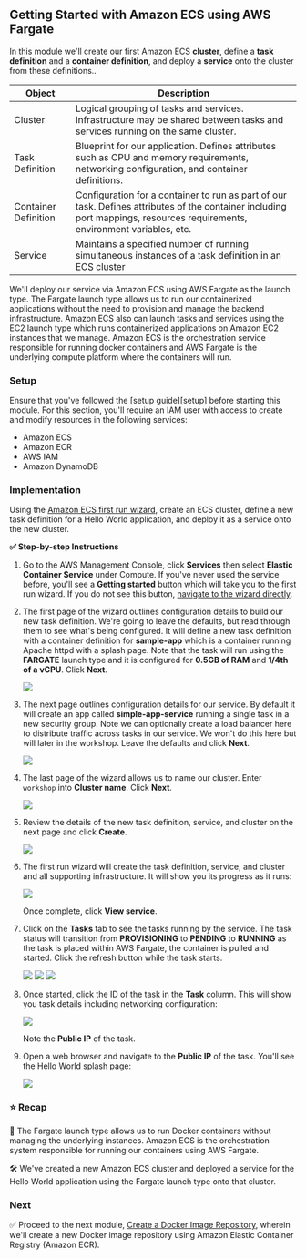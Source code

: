 ## Getting Started with Amazon ECS using AWS Fargate

In this module we'll create our first Amazon ECS **cluster**, define a **task
definition** and a **container definition**, and deploy a **service** onto the
cluster from these definitions..

| Object | Description |
| ------------ | ------------------------------------------------------------ |
| Cluster | Logical grouping of tasks and services. Infrastructure may be shared between tasks and services running on the same cluster. |
| Task Definition | Blueprint for our application. Defines attributes such as CPU and memory requirements, networking configuration, and container definitions. |
| Container Definition | Configuration for a container to run as part of our task. Defines attributes of the container including port mappings, resources requirements, environment variables, etc. |
| Service | Maintains a specified number of running simultaneous instances of a task definition in an ECS cluster |

We'll deploy our service via Amazon ECS using AWS Fargate as the launch type.
The Fargate launch type allows us to run our containerized applications
without the need to provision and manage the backend infrastructure. Amazon ECS
also can launch tasks and services using the EC2 launch type which runs
containerized applications on Amazon EC2 instances that we manage. Amazon ECS
is the orchestration service responsible for running docker containers and AWS
Fargate is the underlying compute platform where the containers will run.

### Setup

Ensure that you've followed the [setup guide][setup] before starting this
module. For this section, you'll require an IAM user with access to create and
modify resources in the following services:

- Amazon ECS
- Amazon ECR
- AWS IAM
- Amazon DynamoDB

### Implementation

Using the [Amazon ECS first run wizard][first-run], create an ECS cluster,
define a new task definition for a Hello World application, and deploy it as a
service onto the new cluster.

**✅ Step-by-step Instructions**

1. Go to the AWS Management Console, click **Services** then select **Elastic
   Container Service** under Compute. If you've never used the service before,
   you'll see a **Getting started** button which will take you to the first run
   wizard. If you do not see this button, [navigate to the wizard
   directly][first-run].

1. The first page of the wizard outlines configuration details to build our new
   task definition. We're going to leave the defaults, but read through them to
   see what's being configured. It will define a new task definition with a
   container definition for **sample-app** which is a container running Apache
   httpd with a splash page. Note that the task will run using the **FARGATE**
   launch type and it is configured for **0.5GB of RAM** and **1/4th of a
   vCPU**. Click **Next**.

    ![](images/getting-started-with-amazon-ecs-using-aws-fargate/container-and-task-definition.png)

1. The next page outlines configuration details for our service. By default it
   will create an app called **simple-app-service** running a single task in a
   new security group. Note we can optionally create a load balancer here to
   distribute traffic across tasks in our service. We won't do this here but
   will later in the workshop. Leave the defaults and click **Next**.

    ![](images/getting-started-with-amazon-ecs-using-aws-fargate/service.png)

1. The last page of the wizard allows us to name our cluster. Enter `workshop`
   into **Cluster name**. Click **Next**.

    ![](images/getting-started-with-amazon-ecs-using-aws-fargate/cluster.png)

1. Review the details of the new task definition, service, and cluster on the
   next page and click **Create**.

    ![](images/getting-started-with-amazon-ecs-using-aws-fargate/review.png)

1. The first run wizard will create the task definition, service, and cluster
   and all supporting infrastructure. It will show you its progress as it runs:

    ![](images/getting-started-with-amazon-ecs-using-aws-fargate/creation-status.png)

    Once complete, click **View service**.

1. Click on the **Tasks** tab to see the tasks running by the service. The task
   status will transition from **PROVISIONING** to **PENDING** to **RUNNING** as
   the task is placed within AWS Fargate, the container is pulled and started.
   Click the refresh button while the task starts.

    ![](images/getting-started-with-amazon-ecs-using-aws-fargate/provisioning.png)
    ![](images/getting-started-with-amazon-ecs-using-aws-fargate/pending.png)
    ![](images/getting-started-with-amazon-ecs-using-aws-fargate/running.png)

1. Once started, click the ID of the task in the **Task** column. This will show
   you task details including networking configuration:

    ![](images/getting-started-with-amazon-ecs-using-aws-fargate/task-detail.png)

    Note the **Public IP** of the task.

1. Open a web browser and navigate to the **Public IP** of the task. You'll see
   the Hello World splash page:

    ![](images/getting-started-with-amazon-ecs-using-aws-fargate/splash-page.png)

[first-run]: https://console.aws.amazon.com/ecs/home?region=us-east-1#/firstRun

### ⭐ Recap

🔑 The Fargate launch type allows us to run Docker containers without managing
the underlying instances. Amazon ECS is the orchestration system responsible
for running our containers using AWS Fargate.

🛠️ We've created a new Amazon ECS cluster and deployed a service for the Hello
World application using the Fargate launch type onto that cluster.

### Next

✅  Proceed to the next module, [Create a Docker Image
Repository][create-docker-image-repo], wherein we'll create a new Docker image
repository using Amazon Elastic Container Registry (Amazon ECR).

[create-docker-image-repo]: create-a-docker-image-repository.html
